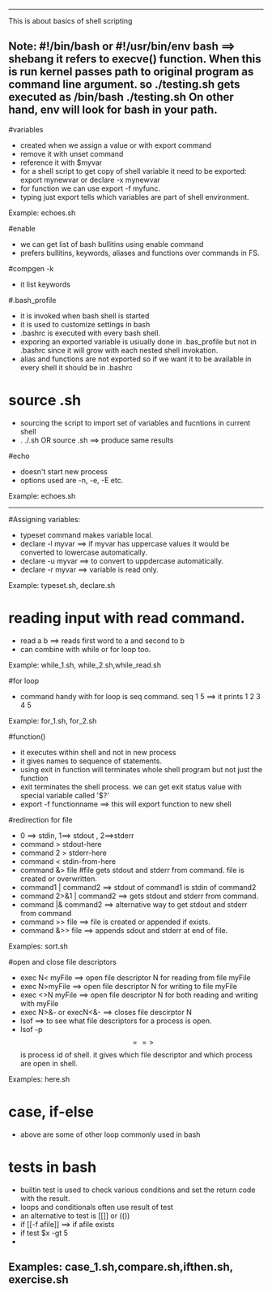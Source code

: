 -------------------------------------------------------------------------------------------------------------
This is about basics of shell scripting

Note: #!/bin/bash or #!/usr/bin/env bash   ==> shebang it refers to execve() function. When this is run kernel passes path to original program as command line argument.
so ./testing.sh gets executed as /bin/bash ./testing.sh
On other hand, env will look for bash in your path.
-------------------------------------------------------------------------------------------------------------
#variables
- created when we assign a value or with export command
- remove it with unset command 
- reference it with $myvar 
- for a shell script to get copy of shell variable it need to be exported: export mynewvar or declare -x mynewvar
- for function we can use export -f myfunc.
- typing just export tells which variables are part of shell environment. 

Example: echoes.sh

#enable
- we can get list of bash bullitins using enable command 
- prefers bullitins, keywords, aliases and functions over commands in FS. 

#compgen -k
- it list keywords 

#.bash_profile
- it is invoked when bash  shell is started
- it is used to customize settings in bash
- .bashrc is executed with every bash shell. 
- exporing an exported variable is usiually done in .bas_profile but not in .bashrc since it will grow with each nested shell invokation. 
- alias and functions are not exported so if we want it to be available in every shell it should be in .bashrc

# source <mysciprt>.sh
- sourcing the script to import set of variables and fucntions in current shell
- . ./<mysciprt>.sh   OR  source <mysciprt>.sh ==> produce same results

#echo
- doesn't start new process
- options used are -n, -e, -E etc.

Example: echoes.sh

-------------------------------------------------------------------------------------------------------------
#Assigning variables: 
- typeset command makes variable local.  
- declare -l myvar  ==> if myvar has uppercase values it would be converted to lowercase automatically.
- declare -u myvar ==> to convert to uppdercase automatically.
- declare -r myvar ==> variable is read only. 
 
Example: typeset.sh, declare.sh

# reading input with read command. 
- read a b ==> reads first word to a and second to b
- can combine with while or for loop too. 

Example: while_1.sh, while_2.sh,while_read.sh

#for loop

- command handy with for loop is seq command. seq 1 5  ==> it prints 1 2 3 4 5

Example: for_1.sh, for_2.sh

#function()
- it executes within shell and not in new process
- it gives names to sequence of statements. 
- using exit in function will terminates whole shell program but not just the function
- exit terminates the shell process. we can get exit status value with special variable called '$?'
- export -f functionname ==> this will export function to new shell

#redirection for file
- 0 ==> stdin, 1==> stdout , 2==>stderr
- command > stdout-here
- command 2 > stderr-here
- command < stdin-from-here
- command &> file #file gets stdout and stderr from command. file is created or overwritten.
- command1 | command2 ==> stdout of command1 is stdin of command2
- command 2>&1 | command2 ==> gets stdout and stderr from command. 
- command |& command2 ==> alternative way to get stdout and stderr from command
- command >> file ==> file is created or appended if exists. 
- command  &>> file ==> appends sdout and stderr at end of file. 

Examples: sort.sh

#open and close file descriptors 
- exec N< myFile ==> open file descriptor N for reading from file myFile
- exec N>myFile ==>  open file descriptor N for writing to file myFile
- exec <>N myFile ==> open file descriptor N for both reading and writing with myFile
- exec N>&- or execN<&- ==> closes file descirptor N
- lsof ==> to see what file descriptors for a process is open. 
- lsof -p $$ ==> $$ is process id of shell. it gives which file descriptor and which process are open in shell.

Examples: here.sh

# case, if-else 
- above are some of other loop commonly used in bash

# tests in bash
- builtin test is used to check various conditions and set the return code with the result.
- loops and conditionals often use result of test
- an alternative to test is [[]] or (())
- if  [[-f afile]] ==> if afile exists
- if 
  test $x -gt 5
- 
Examples: case_1.sh,compare.sh,ifthen.sh, exercise.sh
-------------------------------------------------------------------------------------------------------------















